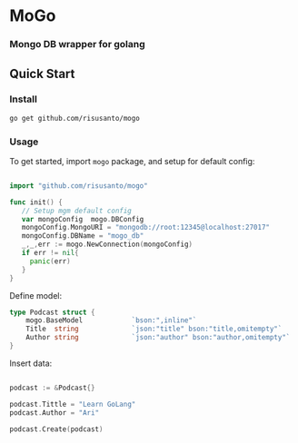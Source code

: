 # **MoGo**
### **Mongo DB wrapper for golang**
## Quick Start

### Install

```bash
go get github.com/risusanto/mogo
```

### Usage
To get started, import `mogo` package, and setup for default config:
```go

import "github.com/risusanto/mogo"

func init() {
   // Setup mgm default config
   var mongoConfig  mogo.DBConfig
   mongoConfig.MongoURI = "mongodb://root:12345@localhost:27017"
   mongoConfig.DBName = "mogo_db"
   _,_,err := mogo.NewConnection(mongoConfig)
   if err != nil{
     panic(err)
   }
}
```



Define model:
```go
type Podcast struct {
    mogo.BaseModel		  	  `bson:",inline"`
    Title  string             `json:"title" bson:"title,omitempty"`
    Author string             `json:"author" bson:"author,omitempty"`
}
```

Insert data:
```go

podcast := &Podcast{}

podcast.Tittle = "Learn GoLang"
podcast.Author = "Ari"

podcast.Create(podcast)

```


